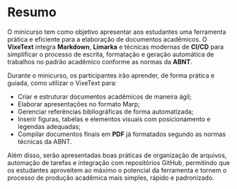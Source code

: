 # Resumo

O minicurso tem como objetivo apresentar aos estudantes uma ferramenta prática e eficiente para a elaboração de documentos acadêmicos. O **VixeText** integra **Markdown**, **Limarka** e técnicas modernas de **CI/CD** para simplificar o processo de escrita, formatação e geração automática de trabalhos no padrão acadêmico conforme as normas da **ABNT**.

Durante o minicurso, os participantes irão aprender, de forma prática e guiada, como utilizar o VixeText para:

* Criar e estruturar documentos acadêmicos de maneira ágil;
* Elaborar apresentações no formato Marp;
* Gerenciar referências bibliográficas de forma automatizada;
* Inserir figuras, tabelas e elementos visuais com posicionamento e legendas adequadas;
* Compilar documentos finais em **PDF** já formatados segundo as normas técnicas da ABNT.

Além disso, serão apresentadas boas práticas de organização de arquivos, automação de tarefas e integração com repositórios GitHub, permitindo que os estudantes aproveitem ao máximo o potencial da ferramenta e tornem o processo de produção acadêmica mais simples, rápido e padronizado.
